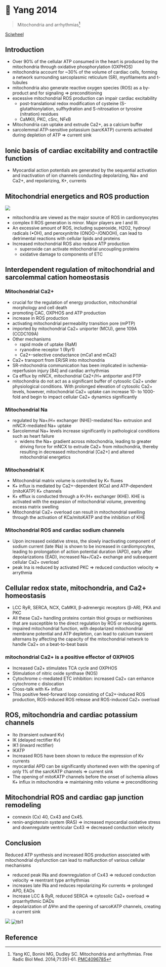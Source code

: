 # 📒 Yang 2014


> Mitochondria and arrhythmias[^Yang2014]

[Sciwheel](https://sciwheel.com/work/#/items/228235)

<!--more-->

## Introduction
* Over 90% of the cellular ATP consumed in the heart is produced by the mitochondria through oxidative phosphorylation (OXPHOS)
* mitochondria account for ~30% of the volume of cardiac cells, forming a network surrounding sarcoplasmic reticulum (SR), myofilaments and t-tubules
* mitochondria also generate reactive oxygen species (ROS) as a by-product and for signaling => preconditioning
* excessive mitochondrial ROS production can impair cardiac excitability
    * post-translational redox modification of cysteine (S-glutathionylation, sulfhydration and S-nitrosation or tyrosine (nitration) residues
    * CaMKII, PKC, cSrc, NFκB
* Mitochondria can uptake and extrude Ca2+, as a calcium buffer
* sarcolemmal ATP-sensitive potassium (sarcKATP) currents activated during depletion of ATP => current sink

## Ionic basis of cardiac excitability and contractile function
* Myocardial action potentials are generated by the sequential activation and inactivation of ion channels conducting depolarizing, Na+ and Ca2+, and repolarizing, K+, currents

## Mitochondrial energetics and ROS production
![](https://www.ncbi.nlm.nih.gov/pmc/articles/PMC4096785/bin/nihms584382f1.jpg)
* mitochondria are viewed as the major source of ROS in cardiomyocytes
* complex II ROS generation is minor. Major players are I and III.
* An excessive amount of ROS, including superoxide, H2O2, hydroxyl radicals (•OH), and peroxynitrite (ONOO−/ONOOH), can lead to detrimental reactions with cellular lipids and proteins
* Increased mitochondrial ROS also reduce ATP production
    * superoxide can activate mitochondrial uncoupling proteins
    * oxidative damage to components of ETC
## Interdependent regulation of mitochondrial and sarcolemmal cation homeostasis
### Mitochondrial Ca2+
* crucial for the regulation of energy production, mitochondrial morphology and cell death
* promoting CAC, OXPHOS and ATP production
* increase in ROS production
* activating mitochondrial permeability transition pore (mPTP)
* imported by mitochondrial Ca2+ uniporter (MCU), gene 109A (CCDC109A)
* Other mechanisms
    * rapid mode of uptake (RaM)
    * ryanodine receptor 1 (Ryr1)
    * Ca2+-selective conductance (mCa1 and mCa2)
* Ca2+ transport from ER/SR into mitochondria
* SR-mitochondria communication has been implicated in ischemia-reperfusion injury [84] and cardiac arrhythmias
* Ca efflux by mNCX, mitochondrial Ca2+/H+ antiporter and PTP
* mitochondria do not act as a significant buffer of cytosolic Ca2+ under physiological conditions. With prolonged elevation of cytosolic Ca2+ levels, however, mitochondrial Ca2+ uptake can increase 10- to 1000-fold and begin to impact cellular Ca2+ dynamics significantly

### Mitochondrial Na
* regulated by Na+/H+ exchanger (NHE)-mediated Na+ extrusion and mNCX-mediated Na+ uptake
* Sarcolemmal Na+ levels increase significantly in pathological conditions such as heart failure
    * widens the Na+ gradient across mitochondria, leading to greater driving force for mNCX to extrude Ca2+ from mitochondria, thereby resulting in decreased mitochondrial [Ca2+] and altered mitochondrial energetics

### Mitochondrial K
* Mitochondrial matrix volume is controlled by K+ fluxes
* K+ influx is mediated by Ca2+-dependent (KCa) and ATP-dependent (mitoKATP) K+ channels
* K+ efflux is conducted through a K+/H+ exchanger (KHE). KHE is activated with the expansion of mitochondrial volume, preventing excess matrix swelling
* Mitochondrial Ca2+ overload can result in mitochondrial swelling through the activation of KCa/mitoKATP and the inhibition of KHE

### Mitochondrial ROS and cardiac sodium channels
* Upon increased oxidative stress, the slowly inactivating component of sodium current (late INa) is shown to be increased in cardiomyocytes, leading to prolongation of action potential duration (APD), early after depolarizations (EAD), increased Na+/Ca2+ exchange and subsequent cellular Ca2+ overload
* peak Ina is reduced by activated PKC => reduced conduction velocity => arrythmia

## Cellular redox state, mitochondria, and Ca2+ homeostasis
* LCC RyR, SERCA, NCX, CaMKII, β-adrenergic receptors (β-AR), PKA and PKC
* All these Ca2+ handling proteins contain thiol groups or methionines that are susceptible to the direct regulation by ROS or reducing agents.
* impaired mitochondrial function, with depolarized mitochondrial membrane potential and ATP depletion, can lead to calcium transient alternans by affecting the capacity of the mitochondrial network to handle Ca2+ on a beat-to-beat basis
### mitochondrial Ca2+ is a positive effector of OXPHOS
* Increased Ca2+ stimulates TCA cycle and OXPHOS
* Stimulation of nitric oxide synthase (NOS)
* Cytochrome c-mediated ETC inhibition: increased Ca2+ can enhance cytochrome c dislocation
* Cross-talk with K+ influx
* This positive feed-forward loop consisting of Ca2+-induced ROS production, ROS-induced ROS release and ROS-induced Ca2+ overload
## ROS, mitochondria and cardiac potassium channels
* Ito (transient outward Kv)
* IK (delayed rectifier Kv)
* IK1 (inward rectifier)
* IKATP
* Increased ROS have been shown to reduce the expression of Kv currents
* myocardial APD can be significantly shortened even with the opening of only 1% of the sarcKATP channels  => current sink
* The opening of mitoKATP channels before the onset of ischemia allows K+ influx in mitochondria => maintaining mito volume => preconditioning
## Mitochondrial ROS and cardiac gap junction remodeling
* connexin (Cx) 40, Cx43 and Cx45.
* renin-angiotensin system (RAS) =>  increased myocardial oxidative stress and downregulate ventricular Cx43 => decreased conduction velocity

## Conclusion
Reduced ATP synthesis and increased ROS production associated with mitochondrial dysfunction can lead to malfunction of various cellular mechanisms
* reduced peak INa and downregulation of Cx43 => reduced conduction velocity => reentrant type arrhythmias
* increases late INa and reduces repolarizing Kv currents => prolonged APD, EADs
* Increase LCC & RyR, reduced SERCA => cytosolic Ca2+ overload => proarrhythmic DADs
* depolarization of ΔΨm and the opening of sarcoKATP channels, creating a current sink

![](https://www.ncbi.nlm.nih.gov/pmc/articles/PMC4096785/bin/nihms584382f2.jpg)
![tbl1](https://user-images.githubusercontent.com/40054455/86726262-fcdbaa00-c05c-11ea-9011-c5372486e12f.png)

## Reference
[^Yang2014]: Yang KC, Bonini MG, Dudley SC. Mitochondria and arrhythmias. Free Radic Biol Med. 2014;71:351-61. [PMC4096785](https://www.ncbi.nlm.nih.gov/pmc/articles/PMC4096785/)

